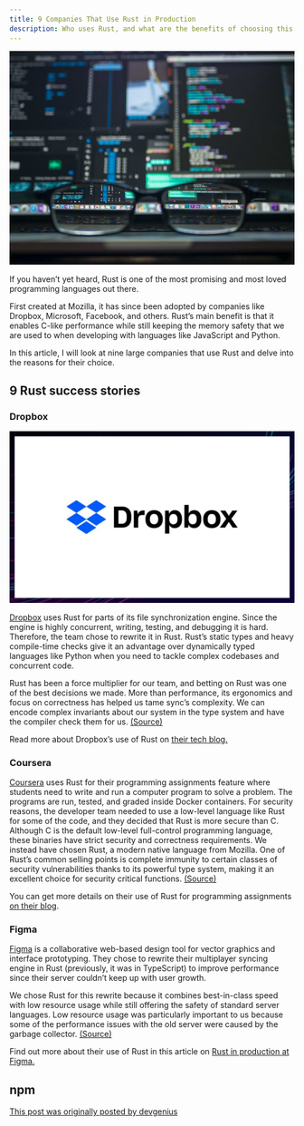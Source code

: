 ```yaml
---
title: 9 Companies That Use Rust in Production
description: Who uses Rust, and what are the benefits of choosing this programming language for your stack?
---
```

![](/img/fot7.jpeg)

If you haven’t yet heard, Rust is one of the most promising and most loved programming languages out there.

First created at Mozilla, it has since been adopted by companies like Dropbox, Microsoft, Facebook, and others. Rust’s main benefit is that it enables C-like performance while still keeping the memory safety that we are used to when developing with languages like JavaScript and Python.

In this article, I will look at nine large companies that use Rust and delve into the reasons for their choice.

## 9 Rust success stories

### Dropbox

![](/img/dropbox.jpg)

[Dropbox](https://www.dropbox.com/) uses Rust for parts of its file synchronization engine. Since the engine is highly concurrent, writing, testing, and debugging it is hard. Therefore, the team chose to rewrite it in Rust. Rust’s static types and heavy compile-time checks give it an advantage over dynamically typed languages like Python when you need to tackle complex codebases and concurrent code.

Rust has been a force multiplier for our team, and betting on Rust was one of the best decisions we made. More than performance, its ergonomics and focus on correctness has helped us tame sync’s complexity. We can encode complex invariants about our system in the type system and have the compiler check them for us. [(Source)](https://dropbox.tech/infrastructure/rewriting-the-heart-of-our-sync-engine)

Read more about Dropbox’s use of Rust on [their tech blog.](https://dropbox.tech/infrastructure/rewriting-the-heart-of-our-sync-engine)

### Coursera

[Coursera](https://www.coursera.org/) uses Rust for their programming assignments feature where students need to write and run a computer program to solve a problem. The programs are run, tested, and graded inside Docker containers. For security reasons, the developer team needed to use a low-level language like Rust for some of the code, and they decided that Rust is more secure than C.
Although C is the default low-level full-control programming language, these binaries have strict security and correctness requirements. We instead have chosen Rust, a modern native language from Mozilla. One of Rust’s common selling points is complete immunity to certain classes of security vulnerabilities thanks to its powerful type system, making it an excellent choice for security critical functions. [(Source)](https://medium.com/coursera-engineering/rust-docker-in-production-coursera-f7841d88e6ed)

You can get more details on their use of Rust for programming assignments [on their blog](https://medium.com/coursera-engineering/rust-docker-in-production-coursera-f7841d88e6ed).

### Figma

[Figma](https://www.figma.com/) is a collaborative web-based design tool for vector graphics and interface prototyping. They chose to rewrite their multiplayer syncing engine in Rust (previously, it was in TypeScript) to improve performance since their server couldn’t keep up with user growth.

We chose Rust for this rewrite because it combines best-in-class speed with low resource usage while still offering the safety of standard server languages. Low resource usage was particularly important to us because some of the performance issues with the old server were caused by the garbage collector. [(Source)](https://www.figma.com/blog/rust-in-production-at-figma/)

Find out more about their use of Rust in this article on [Rust in production at Figma.](https://www.figma.com/blog/rust-in-production-at-figma/)

## npm










[This post was originally posted by devgenius](https://blog.devgenius.io/9-companies-that-use-rust-in-production-9b8f6634b7b4)